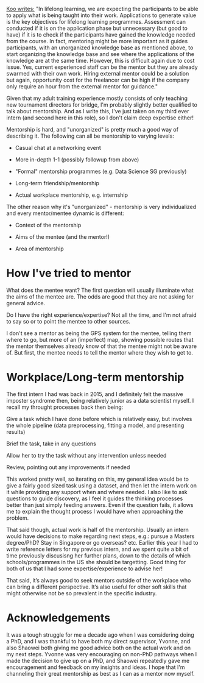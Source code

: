 [Koo writes:](https://koopingshung.com/blog/education-vs-lifelong-learning/)
"In lifelong learning, we are expecting the participants to be able to apply what is being taught into their work. Applications to generate value is the key objectives for lifelong learning programmes. Assessment can conducted if it is on the application phase but unnecessary (but good to have) if it is to check if the participants have gained the knowledge needed from the course. In fact, mentoring might be more important as it guides participants, with an unorganized knowledge base as mentioned above, to start organizing the knowledge base and see where the applications of the knowledge are at the same time. However, this is difficult again due to cost issue. Yes, current experienced staff can be the mentor but they are already swarmed with their own work. Hiring external mentor could be a solution but again, opportunity cost for the freelancer can be high if the company only require an hour from the external mentor for guidance."

Given that my adult training experience mostly consists of only teaching new tournament directors for bridge, I'm probably slightly better qualified to talk about mentorship. And as I write this, I've just taken on my third ever intern (and second here in this role), so I don't claim deep expertise either!

Mentorship is hard, and "unorganized" is pretty much a good way of describing it. The following can all be mentorship to varying levels:

- Casual chat at a networking event

- More in-depth 1-1 (possibly followup from above)

- "Formal" mentorship programmes (e.g. Data Science SG previously)

- Long-term friendship/mentorship

- Actual workplace mentorship, e.g. internship

The other reason why it's "unorganized" - mentorship is very individualized and every mentor/mentee dynamic is different:

- Context of the mentorship

- Aims of the mentee (and the mentor!)

- Area of mentorship

# How I've tried to mentor
What does the mentee want? The first question will usually illuminate what the aims of the mentee are. The odds are good that they are not asking for general advice.

Do I have the right experience/expertise? Not all the time, and I'm not afraid to say so or to point the mentee to other sources.

I don't see a mentor as being the GPS system for the mentee, telling them where to go, but more of an (imperfect) map, showing possible routes that the mentor themselves already know of that the mentee might not be aware of. But first, the mentee needs to tell the mentor where they wish to get to.

# Workplace/Long-term mentorship
The first intern I had was back in 2015, and I definitely felt the massive imposter syndrome then, being relatively junior as a data scientist myself. I recall my throught processes back then being:

Give a task which I have done before which is relatively easy, but involves the whole pipeline (data preprocessing, fitting a model, and presenting results)

Brief the task, take in any questions

Allow her to try the task without any intervention unless needed

Review, pointing out any improvements if needed

This worked pretty well, so iterating on this, my general idea would be to give a fairly good sized task using a dataset, and then let the intern work on it while providing any support when and where needed. I also like to ask questions to guide discovery, as I feel it guides the thinking processes better than just simply feeding answers. Even if the question fails, it allows me to explain the thought process I would have when approaching the problem.

That said though, actual work is half of the mentorship. Usually an intern would have decisions to make regarding next steps, e.g.: pursue a Masters degree/PhD? Stay in Singapore or go overseas? etc. Earlier this year I had to write reference letters for my previous intern, and we spent quite a bit of time previously discusisng her further plans, down to the details of which schools/programmes in the US she should be targetting. Good thing for both of us that I had some expertise/experience to advise her!

That said, it’s always good to seek mentors outside of the workplace who can bring a different perspective. It’s also useful for other soft skills that might otherwise not be so prevalent in the specific industry.

# Acknowledgements
It was a tough struggle for me a decade ago when I was considering doing a PhD, and I was thankful to have both my direct supervisor, Yvonne, and also Shaowei both giving me good advice both on the actual work and on my next steps. Yvonne was very encouraging on non-PhD pathways when I made the decision to give up on a PhD, and Shaowei repeatedly gave me encouragement and feedback on my insights and ideas. I hope that I'm channeling their great mentorship as best as I can as a mentor now myself.
